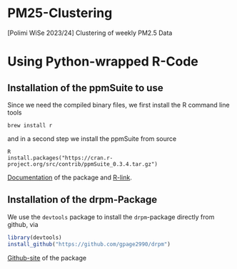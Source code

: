 # PM25-Clustering
[Polimi WiSe 2023/24] Clustering of weekly PM2.5 Data


# Using Python-wrapped R-Code

## Installation of the ppmSuite to use
Since we need the compiled binary files, we first install the R command line tools

```shell
brew install r
```

and in a second step we install the ppmSuite from source

```shell
R
install.packages("https://cran.r-project.org/src/contrib/ppmSuite_0.3.4.tar.gz")
```

[Documentation](https://cran.r-project.org/web/packages/ppmSuite/ppmSuite.pdf) of the package and
[R-link](https://cran.r-project.org/web/packages/ppmSuite/index.html).

## Installation of the drpm-Package
We use the ``devtools`` package to install the ``drpm``-package directly from github, via

```r
library(devtools)
install_github("https://github.com/gpage2990/drpm")
```

[Github-site](https://github.com/gpage2990/drpm) of the package
